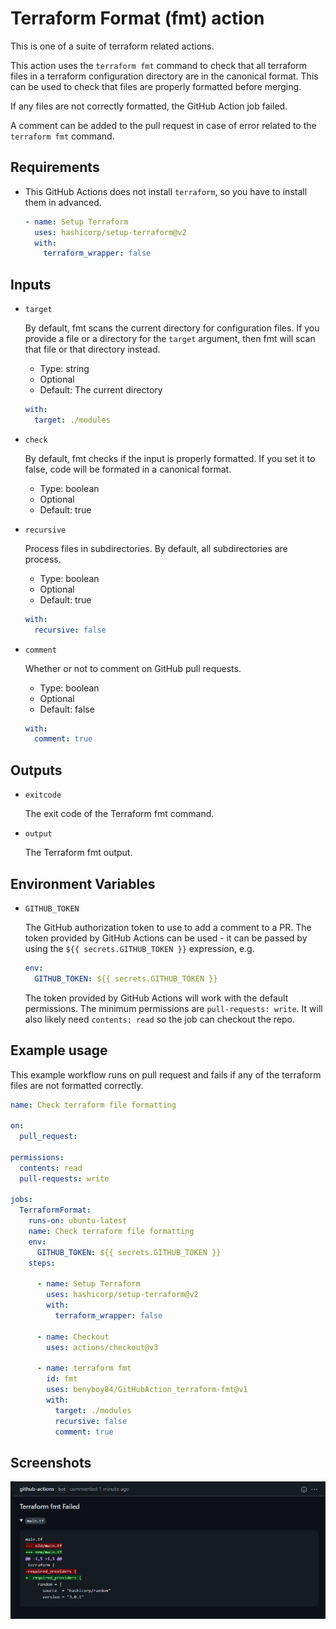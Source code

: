 # Terraform Format (fmt) action

This is one of a suite of terraform related actions.

This action uses the `terraform fmt` command to check that all terraform files in a terraform configuration directory are in the canonical format.
This can be used to check that files are properly formatted before merging.

If any files are not correctly formatted, the GitHub Action job failed.

A comment can be added to the pull request in case of error related to the `terraform fmt` command.

## Requirements

* This GitHub Actions does not install `terraform`, so you have to install them in advanced.

  ```yaml
  - name: Setup Terraform
    uses: hashicorp/setup-terraform@v2
    with:
      terraform_wrapper: false
  ```

## Inputs

* `target`

  By default, fmt scans the current directory for configuration files. If you provide a file or a directory for the `target` argument, then fmt will scan that file or that directory instead. 
 
  - Type: string
  - Optional
  - Default: The current directory

  ```yaml
  with:
    target: ./modules
  ```

* `check`
    
  By default, fmt checks if the input is properly formatted. If you set it to false, code will be formated in a canonical format.

  - Type: boolean
  - Optional
  - Default: true
 
* `recursive`

  Process files in subdirectories. By default, all subdirectories are process.

  - Type: boolean
  - Optional
  - Default: true

  ```yaml
  with:
    recursive: false
  ```

* `comment`

  Whether or not to comment on GitHub pull requests.

  - Type: boolean
  - Optional
  - Default: false

  ```yaml
  with:
    comment: true
  ```

## Outputs

* `exitcode`

  The exit code of the Terraform fmt command. 

* `output`

  The Terraform fmt output. 

## Environment Variables

* `GITHUB_TOKEN`

  The GitHub authorization token to use to add a comment to a PR. 
  The token provided by GitHub Actions can be used - it can be passed by
  using the `${{ secrets.GITHUB_TOKEN }}` expression, e.g.

  ```yaml
  env:
    GITHUB_TOKEN: ${{ secrets.GITHUB_TOKEN }}
  ```

  The token provided by GitHub Actions will work with the default permissions.
  The minimum permissions are `pull-requests: write`.
  It will also likely need `contents: read` so the job can checkout the repo.

## Example usage

This example workflow runs on pull request and fails if any of the terraform files are not formatted correctly.

```yaml
name: Check terraform file formatting

on:
  pull_request:

permissions:
  contents: read
  pull-requests: write

jobs:
  TerraformFormat:
    runs-on: ubuntu-latest
    name: Check terraform file formatting
    env:
      GITHUB_TOKEN: ${{ secrets.GITHUB_TOKEN }}
    steps:

      - name: Setup Terraform
        uses: hashicorp/setup-terraform@v2
        with:
          terraform_wrapper: false

      - name: Checkout
        uses: actions/checkout@v3

      - name: terraform fmt
        id: fmt
        uses: benyboy84/GitHubAction_terraform-fmt@v1
        with:
          target: ./modules
          recursive: false
          comment: true
```

## Screenshots

![fmt](images/fmt-output.png)